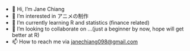 - 👋 Hi, I’m Jane Chiang 
- 👀 I’m interested in アニメの制作
- 🌱 I’m currently learning R and statistics (finance related)
- 💞️ I’m looking to collaborate on ...(just a beginner by now, hope will get better at R)
- 📫 How to reach me via janechiang098@gmail.com

<!---
Jane-und/Jane-und is a ✨ special ✨ repository because its `README.md` (this file) appears on your GitHub profile.
You can click the Preview link to take a look at your changes.
--->
